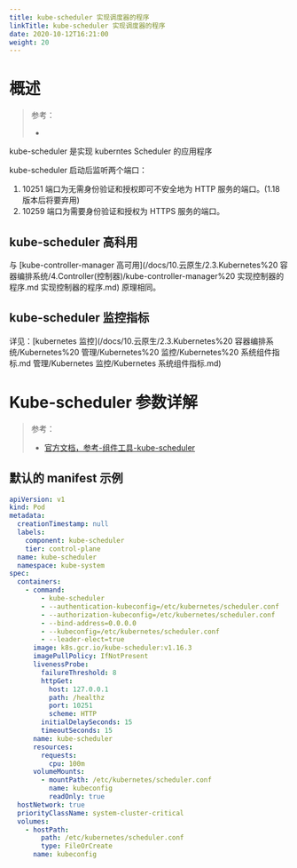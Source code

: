 ```yaml
---
title: kube-scheduler 实现调度器的程序
linkTitle: kube-scheduler 实现调度器的程序
date: 2020-10-12T16:21:00
weight: 20
---
```


# 概述

> 参考：
>
> -

kube-scheduler 是实现 kuberntes Scheduler 的应用程序

kube-scheduler 启动后监听两个端口：

1. 10251 端口为无需身份验证和授权即可不安全地为 HTTP 服务的端口。(1.18 版本后将要弃用)
2. 10259 端口为需要身份验证和授权为 HTTPS 服务的端口。

## kube-scheduler 高科用

与 [kube-controller-manager 高可用](/docs/10.云原生/2.3.Kubernetes%20 容器编排系统/4.Controller(控制器)/kube-controller-manager%20 实现控制器的程序.md 实现控制器的程序.md) 原理相同。

## kube-scheduler 监控指标

详见：[kubernetes 监控](/docs/10.云原生/2.3.Kubernetes%20 容器编排系统/Kubernetes%20 管理/Kubernetes%20 监控/Kubernetes%20 系统组件指标.md 管理/Kubernetes 监控/Kubernetes 系统组件指标.md)

# Kube-scheduler 参数详解

> 参考：
>
> - [官方文档，参考-组件工具-kube-scheduler](https://kubernetes.io/docs/reference/command-line-tools-reference/kube-scheduler/)

## 默认的 manifest 示例

```yaml
apiVersion: v1
kind: Pod
metadata:
  creationTimestamp: null
  labels:
    component: kube-scheduler
    tier: control-plane
  name: kube-scheduler
  namespace: kube-system
spec:
  containers:
    - command:
        - kube-scheduler
        - --authentication-kubeconfig=/etc/kubernetes/scheduler.conf
        - --authorization-kubeconfig=/etc/kubernetes/scheduler.conf
        - --bind-address=0.0.0.0
        - --kubeconfig=/etc/kubernetes/scheduler.conf
        - --leader-elect=true
      image: k8s.gcr.io/kube-scheduler:v1.16.3
      imagePullPolicy: IfNotPresent
      livenessProbe:
        failureThreshold: 8
        httpGet:
          host: 127.0.0.1
          path: /healthz
          port: 10251
          scheme: HTTP
        initialDelaySeconds: 15
        timeoutSeconds: 15
      name: kube-scheduler
      resources:
        requests:
          cpu: 100m
      volumeMounts:
        - mountPath: /etc/kubernetes/scheduler.conf
          name: kubeconfig
          readOnly: true
  hostNetwork: true
  priorityClassName: system-cluster-critical
  volumes:
    - hostPath:
        path: /etc/kubernetes/scheduler.conf
        type: FileOrCreate
      name: kubeconfig
```
